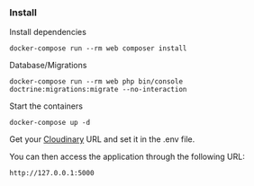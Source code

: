 ### Install

Install dependencies

    docker-compose run --rm web composer install    

Database/Migrations

    docker-compose run --rm web php bin/console doctrine:migrations:migrate --no-interaction

Start the containers

    docker-compose up -d

Get your [Cloudinary](https://cloudinary.com/console) URL and set it in the .env file.

You can then access the application through the following URL:

    http://127.0.0.1:5000
